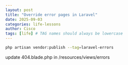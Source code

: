 ```yaml
---
layout: post
title: "Override error pages in Laravel"
date: 2025-09-03
categories: life-lessons
author: Cisco
tags: [life] # TAG names should always be lowercase
---
```


```bash
php artisan vendor:publish --tag=laravel-errors
```

update 404.blade.php in /resources/views/errors

